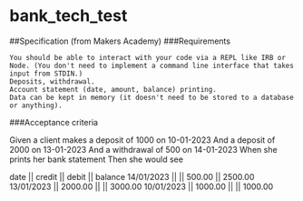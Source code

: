 # bank_tech_test

##Specification (from Makers Academy)
###Requirements

    You should be able to interact with your code via a REPL like IRB or Node. (You don't need to implement a command line interface that takes input from STDIN.)
    Deposits, withdrawal.
    Account statement (date, amount, balance) printing.
    Data can be kept in memory (it doesn't need to be stored to a database or anything).

###Acceptance criteria

Given a client makes a deposit of 1000 on 10-01-2023
And a deposit of 2000 on 13-01-2023
And a withdrawal of 500 on 14-01-2023
When she prints her bank statement
Then she would see

date || credit || debit || balance
14/01/2023 || || 500.00 || 2500.00
13/01/2023 || 2000.00 || || 3000.00
10/01/2023 || 1000.00 || || 1000.00

